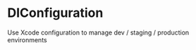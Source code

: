 DIConfiguration
================

Use Xcode configuration to manage dev / staging / production environments
